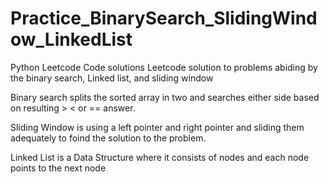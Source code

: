 # Practice_BinarySearch_SlidingWindow_LinkedList
Python Leetcode Code solutions
Leetcode solution to problems abiding by the binary search, Linked list, and sliding window 

Binary search splits the sorted array in two and searches either side based on resulting > < or == answer.

Sliding Window is using a left pointer and right pointer and sliding them adequately to foind the solution to the problem.

Linked List is a Data Structure where it consists of nodes and each node points to the next node


